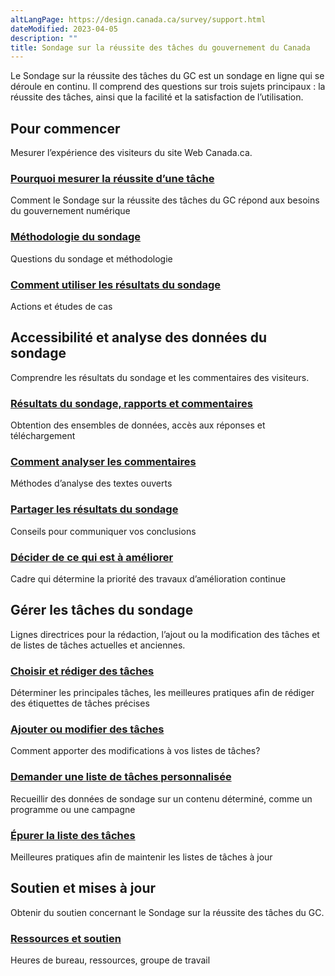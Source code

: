```yaml
---
altLangPage: https://design.canada.ca/survey/support.html
dateModified: 2023-04-05
description: ""
title: Sondage sur la réussite des tâches du gouvernement du Canada
---
```


<p>Le Sondage sur la réussite des tâches du GC est un sondage en ligne qui se déroule en continu. Il comprend des questions sur trois sujets principaux&nbsp;: la réussite des tâches, ainsi que la facilité et la satisfaction de l’utilisation.</p>

<section>
    <h2>Pour commencer</h2>
    <p>Mesurer l’expérience des visiteurs du site Web Canada.ca.</p>
    <div class="row">
        <section class="wb-eqht gc-drmt">
            <div class="col-md-4">
                <section>
                    <h3 class="h5"><a href="apercu-srt.html">Pourquoi mesurer la réussite d’une tâche</a></h3>
                    <p>Comment le Sondage sur la réussite des tâches du GC répond aux besoins du gouvernement numérique</p>
                </section>
            </div>
            <div class="col-md-4">
                <section>
                    <h3 class="h5"><a href="methodologie.html">Méthodologie du sondage</a></h3>
                    <p>Questions du sondage et méthodologie</p>
                </section>
            </div>
            <div class="col-md-4">
                <section>
                    <h3 class="h5"><a href="utiliser.html">Comment utiliser les résultats du sondage</a></h3>
                    <p>Actions et études de cas</p>
                </section>
            </div>
        </section>
    </div>
    <h2>Accessibilité et analyse des données du sondage</h2>
    <p>Comprendre les résultats du sondage et les commentaires des visiteurs.</p>
    <div class="row">
        <section class="wb-eqht gc-drmt">
            <div class="col-md-4">
                <section>
                    <h3 class="h5"><a href="acceder-resultats.html">Résultats du sondage, rapports et commentaires</a></h3>
                    <p>Obtention des ensembles de données, accès aux réponses et téléchargement</p>
                </section>
            </div>
            <div class="col-md-4">
                <section>
                    <h3 class="h5"><a href="commentaires.html">Comment analyser les commentaires</a></h3>
                    <p>Méthodes d’analyse des textes ouverts</p>
                </section>
            </div>
            <div class="col-md-4">
                <section>
                    <h3 class="h5"><a href="partager.html">Partager les résultats du sondage</a></h3>
                    <p>Conseils pour communiquer vos conclusions</p>
                </section>
            </div>
            <div class="col-md-4">
                <section>
                    <h3 class="h5"><a href="decider.html">Décider de ce qui est à améliorer</a></h3>
                    <p>Cadre qui détermine la priorité des travaux d’amélioration continue</p>
                </section>
            </div>
        </section>
    </div>
    <h2>Gérer les tâches du sondage</h2>
    <p>Lignes directrices pour la rédaction, l’ajout ou la modification des tâches et de listes de tâches actuelles et anciennes.</p>
    <div class="row">
        <section class="wb-eqht gc-drmt">
            <div class="col-md-4">
                <section>
                    <h3 class="h5"><a href="rediger-taches.html">Choisir et rédiger des tâches</a></h3>
                    <p>Déterminer les principales tâches, les meilleures pratiques afin de rédiger des étiquettes de tâches précises</p>
                </section>
            </div>
            <div class="col-md-4">
                <section>
                    <h3 class="h5"><a href="modifier-taches.html">Ajouter ou modifier des tâches</a></h3>
                    <p>Comment apporter des modifications à vos listes de tâches?</p>
                </section>
            </div>
            <div class="col-md-4">
                <section>
                    <h3 class="h5"><a href="liste-personnalisee.html">Demander une liste de tâches personnalisée</a></h3>
                    <p>Recueillir des données de sondage sur un contenu déterminé, comme un programme ou une campagne</p>
                </section>
            </div>
            <div class="col-md-4">
                <section>
                    <h3 class="h5"><a href="epurer-taches.html">Épurer la liste des tâches</a></h3>
                    <p>Meilleures pratiques afin de maintenir les listes de tâches à jour</p>
                </section>
            </div>
        </section>
    </div>
    <h2>Soutien et mises à jour</h2>
    <p>Obtenir du soutien concernant le Sondage sur la réussite des tâches du GC.</p>
    <div class="row">
        <section class="wb-eqht gc-drmt">
            <div class="col-md-4">
                <section>
                    <h3 class="h5"><a href="soutien.html">Ressources et soutien</a></h3>
                    <p>Heures de bureau, ressources, groupe de travail</p>
                </section>
            </div>
        </section>
    </div>
</section>
